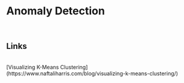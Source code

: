 Anomaly Detection
=================
<br>



Links 
-----
<br>
[Visualizing K-Means Clustering](https://www.naftaliharris.com/blog/visualizing-k-means-clustering/)

